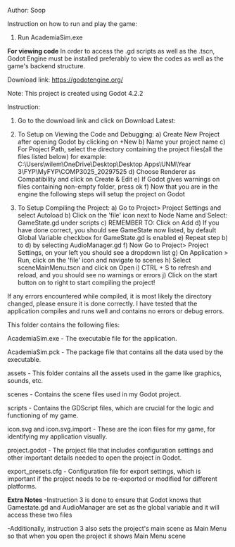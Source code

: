 Author: Soop

Instruction on how to run and play the game:
1. Run AcademiaSim.exe

**For viewing code**
In order to access the .gd scripts as well as the .tscn, Godot Engine must be installed preferably to view the codes as well as the game's backend structure.

Download link: https://godotengine.org/

Note: This project is created using Godot 4.2.2

Instruction:
1. Go to the download link and click on Download Latest:

2. To Setup on Viewing the Code and Debugging:
a) Create New Project after opening Godot by clicking on +New
b) Name your project name
c) For Project Path, select the directory containing the project files(all the files listed below) for example:
C:\Users\wilem\OneDrive\Desktop\Desktop Apps\UNM\Year 3\FYP\MyFYP\COMP3025_20297525
d) Choose Renderer as Compatibility and click on Create & Edit
e) If Godot gives warnings on files containing non-empty folder, press ok
f) Now that you are in the engine the following steps will setup the project on Godot

3. To Setup Compiling the Project:
a) Go to Project> Project Settings and select Autoload
b) Click on the 'file' icon next to Node Name and Select: GameState.gd under scripts
c) REMEMBER TO: Click on Add
d) If you have done correct, you should see GameState now listed, by default Global Variable checkbox for GameState.gd is enabled
e) Repeat step b) to d) by selecting AudioManager.gd
f) Now Go to Project> Project Settings, on your left you should see a dropdown list
g) On Application > Run, click on the 'file' icon and navigate to scenes
h) Select sceneMainMenu.tscn and click on Open
i) CTRL + S to refresh and reload, and you should see no warnings or errors
j) Click on the start button on to right to start compiling the project!


If any errors encountered while compiled, it is most likely the directory changed, please ensure it is done correctly.
I have tested that the application compiles and runs well and contains no errors or debug errors.


This folder contains the following files:

AcademiaSim.exe - The executable file for the application.

AcademiaSim.pck - The package file that contains all the data used by the executable.

assets - This folder contains all the assets used in the game like graphics, sounds, etc.

scenes - Contains the scene files used in my Godot project.

scripts - Contains the GDScript files, which are crucial for the logic and functioning of my game.

icon.svg and icon.svg.import - These are the icon files for my game, for identifying my application visually.

project.godot - The project file that includes configuration settings and other important details needed to open the project in Godot.

export_presets.cfg - Configuration file for export settings, which is important if the project needs to be re-exported or modified for different platforms.

**Extra Notes**
-Instruction 3 is done to ensure that Godot knows that Gamestate.gd and AudioManager are set as the global variable and it will access these two files

-Additionally, instruction 3 also sets the project's main scene as Main Menu so that when you open the project it shows Main Menu scene
